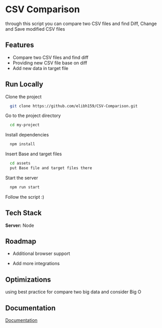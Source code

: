 
# CSV Comparison

through this script you can compare two CSV files and find Diff, Change and Save modified CSV files


## Features

- Compare two CSV files and find diff
- Providing new CSV file base on diff
- Add new data in target file

## Run Locally

Clone the project

```bash
  git clone https://github.com/elibh159/CSV-Comparison.git
```

Go to the project directory

```bash
  cd my-project
```

Install dependencies

```bash
  npm install
```

Insert Base and target files

```bash
  cd assets
  put Base file and target files there
```

Start the server

```bash
  npm run start
```

Follow the script :) 


## Tech Stack

**Server:** Node


## Roadmap

- Additional browser support

- Add more integrations


## Optimizations

using best practice for compare two big data and consider Big O


## Documentation

[Documentation](https://javascript.plainenglish.io/how-to-compare-csv-files-with-millions-records-using-javascript-a2654a88c376)

